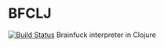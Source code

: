 # BFCLJ
[![Build Status](https://travis-ci.org/deciduously/deciduously-com.svg?branch=release)](https://travis-ci.org/deciduously/deciduously-com)
Brainfuck interpreter in Clojure

